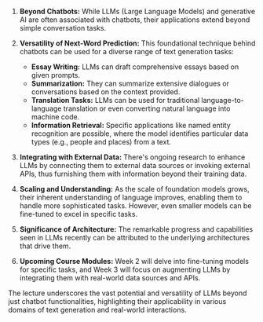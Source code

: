 
1. **Beyond Chatbots:** While LLMs (Large Language Models) and generative AI are often associated with chatbots, their applications extend beyond simple conversation tasks.

2. **Versatility of Next-Word Prediction:** This foundational technique behind chatbots can be used for a diverse range of text generation tasks:
   - **Essay Writing:** LLMs can draft comprehensive essays based on given prompts.
   - **Summarization:** They can summarize extensive dialogues or conversations based on the context provided.
   - **Translation Tasks:** LLMs can be used for traditional language-to-language translation or even converting natural language into machine code.
   - **Information Retrieval:** Specific applications like named entity recognition are possible, where the model identifies particular data types (e.g., people and places) from a text.
  
3. **Integrating with External Data:** There's ongoing research to enhance LLMs by connecting them to external data sources or invoking external APIs, thus furnishing them with information beyond their training data.

4. **Scaling and Understanding:** As the scale of foundation models grows, their inherent understanding of language improves, enabling them to handle more sophisticated tasks. However, even smaller models can be fine-tuned to excel in specific tasks.

5. **Significance of Architecture:** The remarkable progress and capabilities seen in LLMs recently can be attributed to the underlying architectures that drive them.

6. **Upcoming Course Modules:** Week 2 will delve into fine-tuning models for specific tasks, and Week 3 will focus on augmenting LLMs by integrating them with real-world data sources and APIs.

The lecture underscores the vast potential and versatility of LLMs beyond just chatbot functionalities, highlighting their applicability in various domains of text generation and real-world interactions.
